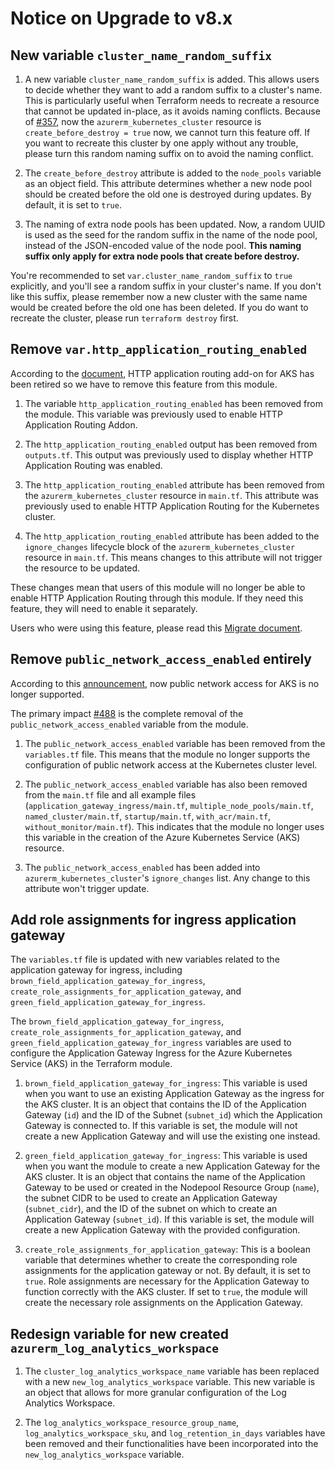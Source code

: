 # Notice on Upgrade to v8.x

## New variable `cluster_name_random_suffix`

1. A new variable `cluster_name_random_suffix` is added. This allows users to decide whether they want to add a random suffix to a cluster's name. This is particularly useful when Terraform needs to recreate a resource that cannot be updated in-place, as it avoids naming conflicts. Because of [#357](https://github.com/Azure/terraform-azurerm-aks/pull/357), now the `azurerm_kubernetes_cluster` resource is `create_before_destroy = true` now, we cannot turn this feature off. If you want to recreate this cluster by one apply without any trouble, please turn this random naming suffix on to avoid the naming conflict.

2. The `create_before_destroy` attribute is added to the `node_pools` variable as an object field. This attribute determines whether a new node pool should be created before the old one is destroyed during updates. By default, it is set to `true`.

3. The naming of extra node pools has been updated. Now, a random UUID is used as the seed for the random suffix in the name of the node pool, instead of the JSON-encoded value of the node pool. **This naming suffix only apply for extra node pools that create before destroy.**

You're recommended to set `var.cluster_name_random_suffix` to `true` explicitly, and you'll see a random suffix in your cluster's name. If you don't like this suffix, please remember now a new cluster with the same name would be created before the old one has been deleted. If you do want to recreate the cluster, please run `terraform destroy` first.

## Remove `var.http_application_routing_enabled`

According to the [document](https://learn.microsoft.com/en-us/azure/aks/http-application-routing), HTTP application routing add-on for AKS has been retired so we have to remove this feature from this module.

1. The variable `http_application_routing_enabled` has been removed from the module. This variable was previously used to enable HTTP Application Routing Addon.

2. The `http_application_routing_enabled` output has been removed from `outputs.tf`. This output was previously used to display whether HTTP Application Routing was enabled.

3. The `http_application_routing_enabled` attribute has been removed from the `azurerm_kubernetes_cluster` resource in `main.tf`. This attribute was previously used to enable HTTP Application Routing for the Kubernetes cluster.

4. The `http_application_routing_enabled` attribute has been added to the `ignore_changes` lifecycle block of the `azurerm_kubernetes_cluster` resource in `main.tf`. This means changes to this attribute will not trigger the resource to be updated.

These changes mean that users of this module will no longer be able to enable HTTP Application Routing through this module. If they need this feature, they will need to enable it separately.

Users who were using this feature, please read this [Migrate document](https://learn.microsoft.com/en-us/azure/aks/app-routing-migration).

## Remove `public_network_access_enabled` entirely

According to this [announcement](https://github.com/Azure/AKS/issues/3690), now public network access for AKS is no longer supported.

The primary impact [#488](https://github.com/Azure/terraform-azurerm-aks/pull/488) is the complete removal of the `public_network_access_enabled` variable from the module.

1. The `public_network_access_enabled` variable has been removed from the `variables.tf` file. This means that the module no longer supports the configuration of public network access at the Kubernetes cluster level.

2. The `public_network_access_enabled` variable has also been removed from the `main.tf` file and all example files (`application_gateway_ingress/main.tf`, `multiple_node_pools/main.tf`, `named_cluster/main.tf`, `startup/main.tf`, `with_acr/main.tf`, `without_monitor/main.tf`). This indicates that the module no longer uses this variable in the creation of the Azure Kubernetes Service (AKS) resource.

3. The `public_network_access_enabled` has been added into `azurerm_kubernetes_cluster`'s `ignore_changes` list. Any change to this attribute won't trigger update.

## Add role assignments for ingress application gateway

The `variables.tf` file is updated with new variables related to the application gateway for ingress, including `brown_field_application_gateway_for_ingress`, `create_role_assignments_for_application_gateway`, and `green_field_application_gateway_for_ingress`.

The `brown_field_application_gateway_for_ingress`, `create_role_assignments_for_application_gateway`, and `green_field_application_gateway_for_ingress` variables are used to configure the Application Gateway Ingress for the Azure Kubernetes Service (AKS) in the Terraform module.

1. `brown_field_application_gateway_for_ingress`: This variable is used when you want to use an existing Application Gateway as the ingress for the AKS cluster. It is an object that contains the ID of the Application Gateway (`id`) and the ID of the Subnet (`subnet_id`) which the Application Gateway is connected to. If this variable is set, the module will not create a new Application Gateway and will use the existing one instead.

2. `green_field_application_gateway_for_ingress`: This variable is used when you want the module to create a new Application Gateway for the AKS cluster. It is an object that contains the name of the Application Gateway to be used or created in the Nodepool Resource Group (`name`), the subnet CIDR to be used to create an Application Gateway (`subnet_cidr`), and the ID of the subnet on which to create an Application Gateway (`subnet_id`). If this variable is set, the module will create a new Application Gateway with the provided configuration.

3. `create_role_assignments_for_application_gateway`: This is a boolean variable that determines whether to create the corresponding role assignments for the application gateway or not. By default, it is set to `true`. Role assignments are necessary for the Application Gateway to function correctly with the AKS cluster. If set to `true`, the module will create the necessary role assignments on the Application Gateway.

## Redesign variable for new created `azurerm_log_analytics_workspace`

1. The `cluster_log_analytics_workspace_name` variable has been replaced with a new `new_log_analytics_workspace` variable. This new variable is an object that allows for more granular configuration of the Log Analytics Workspace.

2. The `log_analytics_workspace_resource_group_name`, `log_analytics_workspace_sku`, and `log_retention_in_days` variables have been removed and their functionalities have been incorporated into the `new_log_analytics_workspace` variable.

